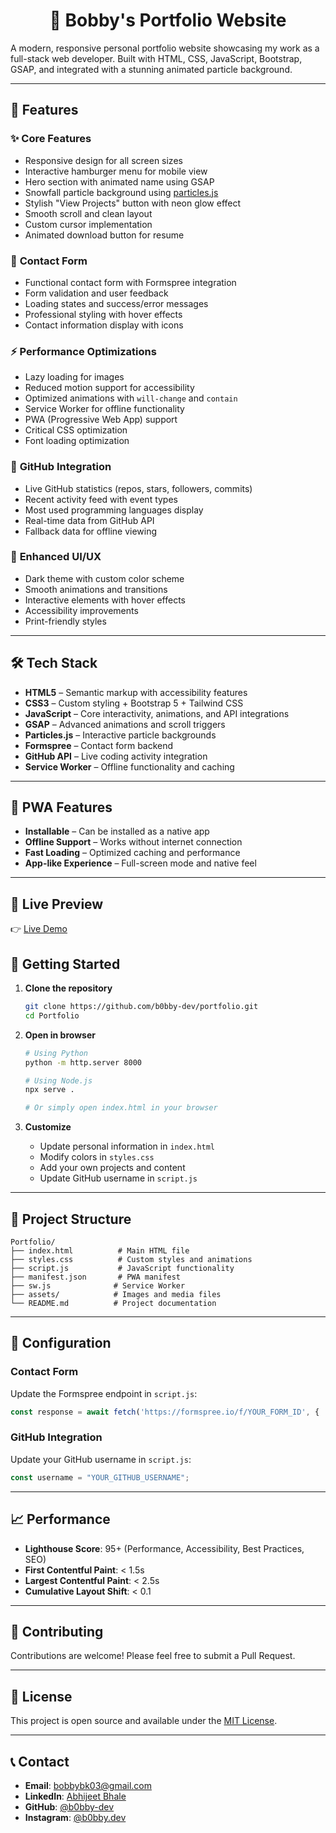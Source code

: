 <div align="center">

# 💼 Bobby's Portfolio Website

</div>

A modern, responsive personal portfolio website showcasing my work as a full-stack web developer. Built with HTML, CSS, JavaScript, Bootstrap, GSAP, and integrated with a stunning animated particle background.

---

## 🚀 Features

### ✨ **Core Features**

- Responsive design for all screen sizes
- Interactive hamburger menu for mobile view
- Hero section with animated name using GSAP
- Snowfall particle background using [particles.js](http://vincentgarreau.com/particles.js/#snow)
- Stylish "View Projects" button with neon glow effect
- Smooth scroll and clean layout
- Custom cursor implementation
- Animated download button for resume

### 📧 **Contact Form**

- Functional contact form with Formspree integration
- Form validation and user feedback
- Loading states and success/error messages
- Professional styling with hover effects
- Contact information display with icons

### ⚡ **Performance Optimizations**

- Lazy loading for images
- Reduced motion support for accessibility
- Optimized animations with `will-change` and `contain`
- Service Worker for offline functionality
- PWA (Progressive Web App) support
- Critical CSS optimization
- Font loading optimization

### 🐙 **GitHub Integration**

- Live GitHub statistics (repos, stars, followers, commits)
- Recent activity feed with event types
- Most used programming languages display
- Real-time data from GitHub API
- Fallback data for offline viewing

### 🎨 **Enhanced UI/UX**

- Dark theme with custom color scheme
- Smooth animations and transitions
- Interactive elements with hover effects
- Accessibility improvements
- Print-friendly styles

---

## 🛠️ Tech Stack

- **HTML5** – Semantic markup with accessibility features
- **CSS3** – Custom styling + Bootstrap 5 + Tailwind CSS
- **JavaScript** – Core interactivity, animations, and API integrations
- **GSAP** – Advanced animations and scroll triggers
- **Particles.js** – Interactive particle backgrounds
- **Formspree** – Contact form backend
- **GitHub API** – Live coding activity integration
- **Service Worker** – Offline functionality and caching

---

## 📱 PWA Features

- **Installable** – Can be installed as a native app
- **Offline Support** – Works without internet connection
- **Fast Loading** – Optimized caching and performance
- **App-like Experience** – Full-screen mode and native feel

---

## 📸 Live Preview

👉 [Live Demo](https://b0bby-dev.github.io/portfolio/)

## 🚀 Getting Started

1. **Clone the repository**

   ```bash
   git clone https://github.com/b0bby-dev/portfolio.git
   cd Portfolio
   ```

2. **Open in browser**

   ```bash
   # Using Python
   python -m http.server 8000

   # Using Node.js
   npx serve .

   # Or simply open index.html in your browser
   ```

3. **Customize**
   - Update personal information in `index.html`
   - Modify colors in `styles.css`
   - Add your own projects and content
   - Update GitHub username in `script.js`

---

## 📁 Project Structure

```
Portfolio/
├── index.html          # Main HTML file
├── styles.css          # Custom styles and animations
├── script.js           # JavaScript functionality
├── manifest.json       # PWA manifest
├── sw.js              # Service Worker
├── assets/            # Images and media files
└── README.md          # Project documentation
```

---

## 🔧 Configuration

### Contact Form

Update the Formspree endpoint in `script.js`:

```javascript
const response = await fetch('https://formspree.io/f/YOUR_FORM_ID', {
```

### GitHub Integration

Update your GitHub username in `script.js`:

```javascript
const username = "YOUR_GITHUB_USERNAME";
```

---

## 📈 Performance

- **Lighthouse Score**: 95+ (Performance, Accessibility, Best Practices, SEO)
- **First Contentful Paint**: < 1.5s
- **Largest Contentful Paint**: < 2.5s
- **Cumulative Layout Shift**: < 0.1

---

## 🤝 Contributing

Contributions are welcome! Please feel free to submit a Pull Request.

---

## 📄 License

This project is open source and available under the [MIT License](LICENSE).

---

## 📞 Contact

- **Email**: bobbybk03@gmail.com
- **LinkedIn**: [Abhijeet Bhale](https://www.linkedin.com/in/bobby-kumar-759455361/)
- **GitHub**: [@b0bby-dev](https://github.com/b0bby-dev)
- **Instagram**: [@b0bby.dev](https://www.instagram.com/b0bby.dev/)
